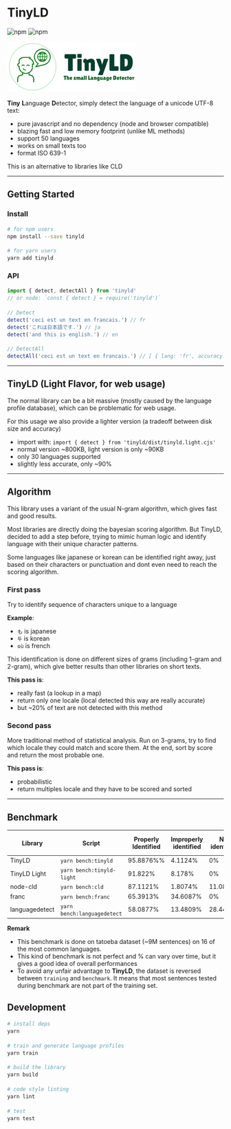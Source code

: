 # TinyLD

![npm](https://img.shields.io/npm/v/tinyld)
![npm](https://img.shields.io/npm/dm/tinyld)

![logo](./banner.png)

**Tiny** **L**anguage **D**etector, simply detect the language of a unicode UTF-8 text:

- pure javascript and no dependency (node and browser compatible)
- blazing fast and low memory footprint (unlike ML methods)
- support 50 languages
- works on small texts too
- format ISO 639-1

This is an alternative to libraries like CLD

---

## Getting Started

### Install

```sh
# for npm users
npm install --save tinyld

# for yarn users
yarn add tinyld
```

### API

```js
import { detect, detectAll } from 'tinyld'
// or node: `const { detect } = require('tinyld')`

// Detect
detect('ceci est un text en francais.') // fr
detect('これは日本語です.') // ja
detect('and this is english.') // en

// DetectAll
detectAll('ceci est un text en francais.') // [ { lang: 'fr', accuracy: 0.5238 }, { lang: 'ro', accuracy: 0.3802 }, ... ]
```

---

## TinyLD (Light Flavor, for web usage)

The normal library can be a bit massive (mostly caused by the language profile database), which can be problematic for web usage.

For this usage we also provide a lighter version (a tradeoff between disk size and accuracy)

- import with: `import { detect } from 'tinyld/dist/tinyld.light.cjs'`
- normal version ~800KB, light version is only ~90KB
- only 30 languages supported
- slightly less accurate, only ~90%

---

## Algorithm

This library uses a variant of the usual N-gram algorithm, which gives fast and good results.

Most libraries are directly doing the bayesian scoring algorithm. But TinyLD, decided to add a step before, trying to mimic human logic and identify language with their unique character patterns.

Some languages like japanese or korean can be identified right away, just based on their characters or punctuation and dont even need to reach the scoring algorithm.

### First pass

Try to identify sequence of characters unique to a language

**Example**:

- `も` is japanese
- `두` is korean
- `où` is french

This identification is done on different sizes of grams (including 1-gram and 2-gram), which give better results than other libraries on short texts.

**This pass is**:

- really fast (a lookup in a map)
- return only one locale (local detected this way are really accurate)
- but ~20% of text are not detected with this method

### Second pass

More traditional method of statistical analysis. Run on 3-grams, try to find which locale they could match and score them.
At the end, sort by score and return the most probable one.

**This pass is**:

- probabilistic
- return multiples locale and they have to be scored and sorted

---

## Benchmark

| Library        | Script                      | Properly Identified | Improperly identified | Not identified | Avg Execution Time | Disk Size |
| -------------- | --------------------------- | ------------------- | --------------------- | -------------- | ------------------ | --------- |
| TinyLD         | `yarn bench:tinyld`         | 95.8876%%           | 4.1124%               | 0%             | 45.4203ms.         | 878KB     |
| TinyLD Light   | `yarn bench:tinyld-light`   | 91.822%             | 8.178%                | 0%             | 36.4051ms.         | 92KB      |
| node-cld       | `yarn bench:cld`            | 87.1121%            | 1.8074%               | 11.08%         | 56.38ms.           | > 10MB    |
| franc          | `yarn bench:franc`          | 65.3913%            | 34.6087%              | 0%             | 132.59ms.          | 353.5kb   |
| languagedetect | `yarn bench:languagedetect` | 58.0877%            | 13.4809%              | 28.4414%       | 159.56ms.          | 243.6kb   |

**Remark**

- This benchmark is done on tatoeba dataset (~9M sentences) on 16 of the most common languages.
- This kind of benchmark is not perfect and % can vary over time, but it gives a good idea of overall performances
- To avoid any unfair advantage to **TinyLD**, the dataset is reversed between `training` and `benchmark`. It means that most sentences tested during benchmark are not part of the training set.

## Development

```sh
# install deps
yarn

# train and generate language profiles
yarn train

# build the library
yarn build

# code style linting
yarn lint

# test
yarn test
```
